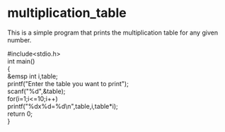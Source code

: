 # multiplication_table
This is a simple program that prints the multiplication table for any given number.

#include<stdio.h><br>
int main()<br>
{<br>
&emsp	int i,table;<br>
	printf("Enter the table you want to print");<br>
	scanf("%d",&table);<br>
	for(i=1;i<=10;i++)<br>
		printf("%dx%d=%d\n",table,i,table*i);<br>
	return 0;<br>
}<br>

